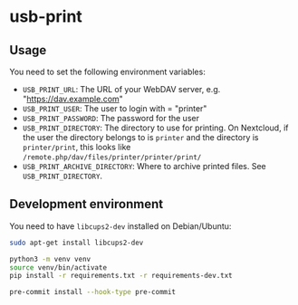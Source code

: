 # usb-print

## Usage

You need to set the following environment variables:

* `USB_PRINT_URL`: The URL of your WebDAV server, e.g. "https://dav.example.com"
* `USB_PRINT_USER`: The user to login with = "printer"
* `USB_PRINT_PASSWORD`: The password for the user
* `USB_PRINT_DIRECTORY`: The directory to use for printing. On Nextcloud, if the user the directory belongs to is `printer` and the directory is `printer/print`, this looks like `/remote.php/dav/files/printer/printer/print/`
* `USB_PRINT_ARCHIVE_DIRECTORY`: Where to archive printed files. See `USB_PRINT_DIRECTORY`.

## Development environment

You need to have `libcups2-dev` installed on Debian/Ubuntu:

```sh
sudo apt-get install libcups2-dev
```

```sh
python3 -m venv venv
source venv/bin/activate
pip install -r requirements.txt -r requirements-dev.txt

pre-commit install --hook-type pre-commit
```
